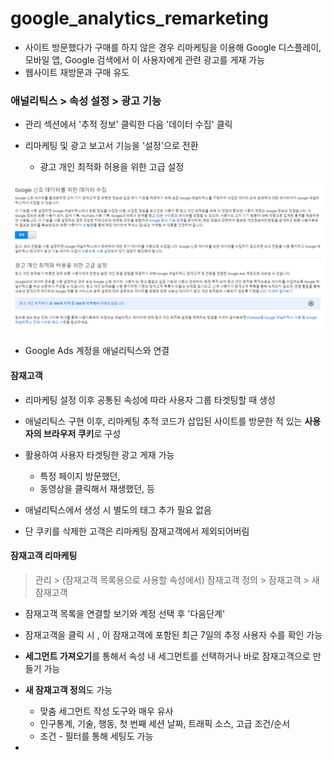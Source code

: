 # google_analytics_remarketing

- 사이트 방문했다가 구매를 하지 않은 경우 리마케팅을 이용해 Google 디스플레이, 모바일 앱, Google 검색에서 이 사용자에게 관련 광고를 게재 가능
- 웹사이트 재방문과 구매 유도



### 애널리틱스 > 속성 설정 > 광고 기능

- 관리 섹션에서 '추적 정보' 클릭한 다음 '데이터 수집' 클릭

- 리마케팅 및 광고 보고서 기능을 '설정'으로 전환
  - 광고 개인 최적화 허용을 위한 고급 설정

![image-20201207191843998](google_analytics_remarketing.assets/image-20201207191843998.png)

- Google Ads 계정을 애널리틱스와 연결



#### 잠재고객

- 리마케팅 설정 이후 공통된 속성에 따라 사용자 그룹 타겟팅할 때 생성
- 애널리틱스 구현 이후, 리마케팅 추적 코드가 삽입된 사이트를 방문한 적 있는 **사용자의 브라우저 쿠키**로 구성

- 활용하여  사용자 타겟팅한 광고 게재 가능
  - 특정 페이지 방문했던,
  - 동영상을 클릭해서 재생했던, 등
- 애널리틱스에서 생성 시 별도의 태그 추가 필요 없음
- 단 쿠키를 삭제한 고객은 리마케팅 잠재고객에서 제외되어버림

#### 잠재고객 리마케팅

> 관리 >  (잠재고객 목록용으로 사용할 속성에서) 잠재고객 정의 > 잠재고객 > 새 잠재고객

- 잠재고객 목록을 연결할 보기와 계정 선택 후 '다음단계'
- 잠재고객을 클릭 시 , 이 잠재고객에 포함된 최근 7일의 추정 사용자 수를 확인 가능

- **세그먼트 가져오기**를 통해서 속성 내 세그먼트를 선택하거나 바로 잠재고객으로 만들기 가능
- **새 잠재고객 정의**도 가능
  - 맞춤 세그먼트 작성 도구와 매우 유사
  - 인구통계, 기술, 행동, 첫 번째 세션 날짜, 트래픽 소스, 고급 조건/순서
  - 조건 - 필터를 통해 세팅도 가능
- 